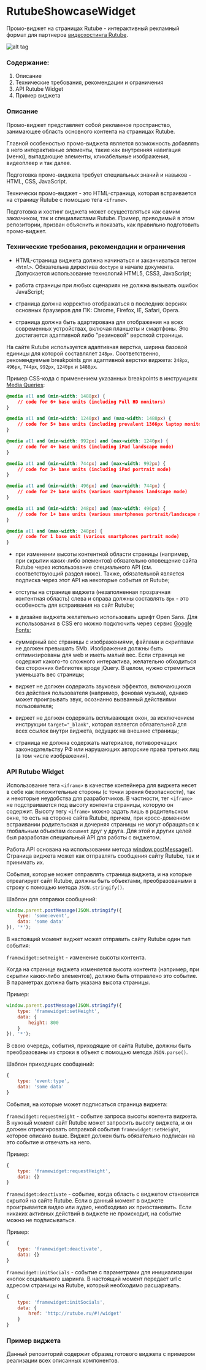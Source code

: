 RutubeShowcaseWidget
====================

Промо-виджет на страницах Rutube - интерактивный рекламный формат для партнеров [видеохостинга Rutube](http://rutube.ru/).

![alt tag](https://github.com/igorpetrovcom/RutubeShowcaseWidget/blob/master/RutubeShowcaseWidget.png)

### Содержание:

1. Описание
2. Технические требования, рекомендации и ограничения
3. API Rutube Widget
4. Пример виджета

### Описание

Промо-виджет представляет собой рекламное пространство, занимающее область основного контента на страницах Rutube.

Главной особеностью промо-виджета является возможность добавлять в него интерактивные элементы, такие как внутренняя навигация (меню), выпадающие элементы, кликабельные изображения, видеоплеер и так далее.

Подготовка промо-виджета требует специальных знаний и навыков - HTML, CSS, JavaScript.

Технически промо-виджет - это HTML-страница, которая встраивается на страницу Rutube с помощью тега `<iframe>`.

Подготовка и хостинг виджета может осуществляться как самим заказчиком, так и специалистами Rutube. Пример, приводимый в этом репозитории, призван объяснить и показать, как правильно подготовить промо-виджет.

### Технические требования, рекомендации и ограничения

- HTML-страница виджета должна начинаться и заканчиваться тегом `<html>`. Обязательна директива `doctype` в начале документа. Допускается использование технологий HTML5, CSS3, JavaScript;

- работа страницы при любых сценариях не должна вызывать ошибок JavaScript;

- страница должна корректно отображаться в последних версиях основных браузеров для ПК: Chrome, Firefox, IE, Safari, Opera.

- страница должна быть адартирована для отображения на всех современных устройствах, включая планшеты и смартфоны. Это достигается адаптивной либо "резиновой" версткой страницы.

На сайте Rutube используется адаптивная верстка, ширина базовой единицы для которой составлялет `248px`. Соответственно, рекомендуемые breakpoints для адаптивной верстки виджета: `248px`, `496px`, `744px`, `992px`, `1240px` и `1488px`.

Пример CSS-кода с применением указанных breakpoints в инструкциях [Media Queries](https://developer.mozilla.org/en-US/docs/Web/Guide/CSS/Media_queries):
```css
@media all and (min-width: 1488px) {
	// code for 6+ base units (including Full HD monitors)
}
```
```css
@media all and (min-width: 1240px) and (max-width: 1488px) {
	// code for 5+ base units (including prevalent 1366px laptop monitors)
}
```
```css
@media all and (min-width: 992px) and (max-width: 1240px) {
	// code for 4+ base units (including iPad landscape mode)
}
```
```css
@media all and (min-width: 744px) and (max-width: 992px) {
	// code for 3+ base units (including iPad portrait mode)
}
```
```css
@media all and (min-width: 496px) and (max-width: 744px) {
    // code for 2+ base units (various smartphones landscape mode)
}
```
```css
@media all and (min-width: 248px) and (max-width: 496px) {
	// code for 1+ base units (various smartphones portrait/landscape mode)
}
```
```css
@media all and (max-width: 248px) {
	// code for 1 base unit (various smartphones portrait mode)
}
```
- при изменении высоты контентной области страницы (например, при скрытии каких-либо элементов) обязательно оповещение сайта Rutube через использование специального API (см. соответствующий раздел ниже). Также, обязательной является подписка через этот API на некоторые события от Rutube;

- отступы на странице виджета (незаполненная прозрачная контентная область) слева и справа должны составлять `8px` - это особеность для встраивания на сайт Rutube;

- в дизайне виджета желательно использовать шрифт Open Sans. Для использования в CSS его можно подключить через сервис [Google Fonts](http://www.google.com/fonts/);

- суммарный вес страницы с изображениями, файлами и скриптами не должен превышать 5Mb. Изображения должны быть оптимизированы для web и иметь малый вес. Если страница не содержит какого-то сложного интерактива, желательно обходиться без сторонних библиотек вроде jQuery. В целом, нужно стремиться уменьшать вес страницы;

- виджет не должен содержать звуковых эффектов, включающихся без действия пользователя (например, фоновая музыка), однако может проигрывать звук, осознанно вызванный действиями пользователя;

- виджет не должен содержать всплывающих окон, за исключением инструкции `target="_blank"`, которая является обязательной для всех ссылок внутри виджета, ведущих на внешние страницы;

- страница не должна содержать материалов, потиворечащих законодательству РФ или нарушающих авторские права третьих лиц (в том числе изображения).

### API Rutube Widget

Использование тега `<iframe>` в качестве контейнера для виджета несет в себе как положительные стороны (с точки зрения безопасности), так и некоторые неудобства для разработчиков. В частности, тег `<iframe>` не подстраивается под высоту контента страницы, которую он содержит. Высоту тегу `<iframe>` можно задать лишь в родительском окне, то есть на стороне сайта Rutube, причем, при кросс-доменном встраивании родительская и дочерняя страницы не могут обращаться к глобальным объектам `document` друг у друга. Для этой и других целей был разработан специальный API для работы с виджетом.

Работа API основана на использовании метода [window.postMessage()](https://developer.mozilla.org/en-US/docs/Web/API/Window.postMessage). Страница виджета может как отправлять сообщения сайту Rutube, так и принимать их.

События, которые может отправлять страница виджета, и на которые отреагирует сайт Rutube, должны быть объектами, преобразоваными в строку с помощью метода `JSON.stringify()`.

Шаблон для отправки сообщений:
```javascript
window.parent.postMessage(JSON.stringify({
	type: 'some:event',
	data: 'some data'
}), '*');
```
В настоящий момент виджет может отправить сайту Rutube один тип события:

`framewidget:setHeight` - изменение высоты контента.

Когда на странице виджета изменяется высота контента (например, при скрытии каких-либо элементов), должно быть отправлено это событие. В параметрах должна быть указана высота страницы.

Пример:
```javascript
window.parent.postMessage(JSON.stringify({
	type: 'framewidget:setHeight',
	data: {
		height: 800
	}
}), '*');
```
В свою очередь, события, приходящие от сайта Rutube, должны быть преобразованы из строки в объект с помощью метода `JSON.parse()`.

Шаблон приходящих сообщений:
```javascript
{
	type: 'event:type',
	data: 'some data'
}
```
События, на которые может подписаться страница виджета:

`framewidget:requestHeight` - событие запроса высоты контента виджета. В нужный момент сайт Rutube может запросить высоту виджета, и он должен отреагировать отправкой события `framewidget:setHeight`, которое описано выше. Виджет должен быть обязательно подписан на это событие и отвечать на него.

Пример:
```javascript
{
	type: 'framewidget:requestHeight',
	data: {}
}
```
`framewidget:deactivate` - событие, когда область с виджетом становится скрытой на сайте Rutube. Если в данный момент в виджете проигрывается видео или аудио, необходимо их приостановить. Если никаких активных действий в виджете не происходит, на событие можно не подписываться.

Пример:
```javascript
{
	type: 'framewidget:deactivate',
	data: {}
}
```
`framewidget:initSocials` - событие с параметрами для инициализации кнопок социального шаринга. В настоящий момент передает url с адресом страницы на Rutube, который необходимо расшаривать.
```javascript
{
	type: 'framewidget:initSocials',
	data: {
		href: 'http://rutube.ru/#!/widget'
	}
}
```
### Пример виджета

Данный репозиторий содержит образец готового виджета с примером реализации всех описанных компонентов.